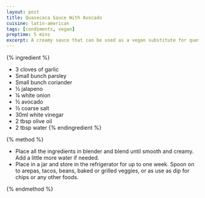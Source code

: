 ```yaml
---
layout: post
title: Quasecaca Sauce With Avocado
cuisine: latin-american
tags: [condiments, vegan]
preptime: 5 mins
excerpt: A creamy sauce that can be used as a vegan substitute for queso dip or as a topping for tacos and other Mexican dishes.
---
```


{% ingredient %}
- 3 cloves of garlic
- Small bunch parsley
- Small bunch coriander
- ½ jalapeno
- ¼ white onion
- ½ avocado
- ½ coarse salt
- 30ml white vinegar
- 2 tbsp olive oil
- 2 tbsp water
{% endingredient %}

{% method %}

- Place all the ingredients in blender and blend until smooth and creamy. Add a little more water if needed.
- Place in a jar and store in the refrigerator for up to one week. Spoon on to arepas, tacos, beans, baked or grilled veggies, or as use as dip for chips or any other foods.

{% endmethod %}
